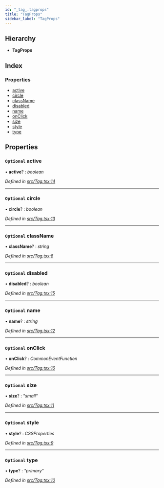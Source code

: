 ```yaml
---
id: "_tag_.tagprops"
title: "TagProps"
sidebar_label: "TagProps"
---
```


## Hierarchy

* **TagProps**

## Index

### Properties

* [active](_tag_.tagprops.md#optional-active)
* [circle](_tag_.tagprops.md#optional-circle)
* [className](_tag_.tagprops.md#optional-classname)
* [disabled](_tag_.tagprops.md#optional-disabled)
* [name](_tag_.tagprops.md#optional-name)
* [onClick](_tag_.tagprops.md#optional-onclick)
* [size](_tag_.tagprops.md#optional-size)
* [style](_tag_.tagprops.md#optional-style)
* [type](_tag_.tagprops.md#optional-type)

## Properties

### `Optional` active

• **active**? : *boolean*

*Defined in [src/Tag.tsx:14](https://github.com/tarojsx/ui/blob/bc31158/src/Tag.tsx#L14)*

___

### `Optional` circle

• **circle**? : *boolean*

*Defined in [src/Tag.tsx:13](https://github.com/tarojsx/ui/blob/bc31158/src/Tag.tsx#L13)*

___

### `Optional` className

• **className**? : *string*

*Defined in [src/Tag.tsx:8](https://github.com/tarojsx/ui/blob/bc31158/src/Tag.tsx#L8)*

___

### `Optional` disabled

• **disabled**? : *boolean*

*Defined in [src/Tag.tsx:15](https://github.com/tarojsx/ui/blob/bc31158/src/Tag.tsx#L15)*

___

### `Optional` name

• **name**? : *string*

*Defined in [src/Tag.tsx:12](https://github.com/tarojsx/ui/blob/bc31158/src/Tag.tsx#L12)*

___

### `Optional` onClick

• **onClick**? : *CommonEventFunction*

*Defined in [src/Tag.tsx:16](https://github.com/tarojsx/ui/blob/bc31158/src/Tag.tsx#L16)*

___

### `Optional` size

• **size**? : *"small"*

*Defined in [src/Tag.tsx:11](https://github.com/tarojsx/ui/blob/bc31158/src/Tag.tsx#L11)*

___

### `Optional` style

• **style**? : *CSSProperties*

*Defined in [src/Tag.tsx:9](https://github.com/tarojsx/ui/blob/bc31158/src/Tag.tsx#L9)*

___

### `Optional` type

• **type**? : *"primary"*

*Defined in [src/Tag.tsx:10](https://github.com/tarojsx/ui/blob/bc31158/src/Tag.tsx#L10)*
